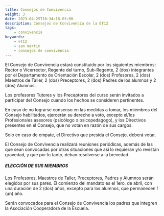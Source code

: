 ```yaml
---
title: Consejos de Convivencia
weight: 3
date: 2023-04-25T16:34:18-03:00
description: Consejos de Convivencia de la ET12
tags:
    - convivencia
keywords:
    - et12
    - san martin
    - consejos de convivencia
---
```



El Consejo de Convivencia estará constituido por los siguientes miembros: Rector o Vicerrector, Regente del turno, Sub-Regente, 2 (dos) integrantes por el Departamento de Orientación Escolar, 2 (dos) Profesores, 2 (dos) Maestros de Taller, 2 (dos) Preceptores, 2 (dos) Padres de los alumnos y 2 (dos) Alumnos.

Los profesores Tutores y los Preceptores del curso serán invitados a participar del Consejo cuando los hechos se consideren pertinentes.

En caso de no lograrse consenso en las medidas a tomar, los miembros del Consejo habilitados, ejercerán su derecho a voto, excepto el/los Profesionales asesores (psicólogo o psicopedagogo), y los Directivos presentes en el Consejo, que no votan en razón de sus cargos.

Solo en caso de empate, el Directivo que presida el Consejo, deberá votar.

El Consejo de Convivencia realizará reuniones periódicas, además de las que sean convocadas por otras situaciones que así lo requieran y/o revistan gravedad, y que por lo tanto, deban resolverse a la brevedad.

##### ELECCIÓN DE SUS MIEMBROS #####

Los Profesores, Maestros de Taller, Preceptores, Padres y Alumnos serán elegidos por sus pares. El comienzo del mandato es el 1ero. de abril, con una duración de 2 (dos) años, excepto para los alumnos, que permanecen 1 (un) año.

Serán convocados para el Consejo de Convivencia los padres que integren la Asociación Cooperadora de la Escuela.